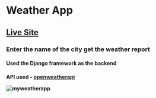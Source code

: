 # Weather App

<h2><a href="https://weatherapp-radser2001.herokuapp.com/">Live Site</a></h2>

### Enter the name of the city get the weather report

#### Used the Django framework as the backend

<h4>API used - <a href="https://openweathermap.org/">openweatherapi</a>

![myweatherapp](https://user-images.githubusercontent.com/87631717/179346537-727f2f74-b8f7-47bb-a561-fec41e20ea07.png)
